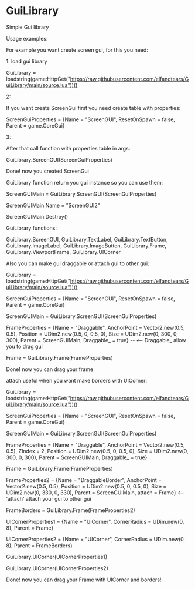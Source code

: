 # GuiLibrary
Simple Gui library

Usage examples:

For example you want create screen gui, for this you need:

1: load gui library

GuiLibrary = loadstring(game:HttpGet("https://raw.githubusercontent.com/elfandtears/GuiLibrary/main/source.lua"))()

2:

If you want create ScreenGui first you need create table with properties:

ScreenGuiProperties = {Name = "ScreenGUI", ResetOnSpawn = false, Parent = game.CoreGui}

3:

After that call function with properties table in args:

GuiLibrary.ScreenGUI(ScreenGuiProperties)

Done! now you created ScreenGui

GuiLibrary function return you gui instance so you can use them:

ScreenGUIMain = GuiLibrary.ScreenGUI(ScreenGuiProperties)

ScreenGUIMain.Name = "ScreenGUI2"

ScreenGUIMain:Destroy()

GuiLibrary functions:

GuiLibrary.ScreenGUI, GuiLibrary.TextLabel, GuiLibrary.TextButton, GuiLibrary.ImageLabel, GuiLibrary.ImageButton, GuiLibrary.Frame, GuiLibrary.ViewportFrame, GuiLibrary.UICorner

Also you can make gui draggable or attach gui to other gui:

GuiLibrary = loadstring(game:HttpGet("https://raw.githubusercontent.com/elfandtears/GuiLibrary/main/source.lua"))()

ScreenGuiProperties = {Name = "ScreenGUI", ResetOnSpawn = false, Parent = game.CoreGui}

ScreenGUIMain = GuiLibrary.ScreenGUI(ScreenGuiProperties)

FrameProperties = {Name = "Draggable", AnchorPoint = Vector2.new(0.5, 0.5), Position = UDim2.new(0.5, 0, 0.5, 0), Size = UDim2.new(0, 300, 0, 300), Parent = ScreenGUIMain, Draggable_ = true} -- <-- Draggable_ allow you to drag gui

Frame = GuiLibrary.Frame(FrameProperties)

Done! now you can drag your frame

attach useful when you want make borders with UICorner:

GuiLibrary = loadstring(game:HttpGet("https://raw.githubusercontent.com/elfandtears/GuiLibrary/main/source.lua"))()

ScreenGuiProperties = {Name = "ScreenGUI", ResetOnSpawn = false, Parent = game.CoreGui}

ScreenGUIMain = GuiLibrary.ScreenGUI(ScreenGuiProperties)

FrameProperties = {Name = "Draggable", AnchorPoint = Vector2.new(0.5, 0.5), ZIndex = 2, Position = UDim2.new(0.5, 0, 0.5, 0), Size = UDim2.new(0, 300, 0, 300), Parent = ScreenGUIMain, Draggable_ = true}

Frame = GuiLibrary.Frame(FrameProperties)

FrameProperties2 = {Name = "DraggableBorder", AnchorPoint = Vector2.new(0.5, 0.5), Position = UDim2.new(0.5, 0, 0.5, 0), Size = UDim2.new(0, 330, 0, 330), Parent = ScreenGUIMain, attach = Frame} <-- 'attach' attach your gui to other gui

FrameBorders = GuiLibrary.Frame(FrameProperties2)

UICornerProperties1 = {Name = "UICorner", CornerRadius = UDim.new(0, 8), Parent = Frame}

UICornerProperties2 = {Name = "UICorner", CornerRadius = UDim.new(0, 8), Parent = FrameBorders}

GuiLibrary.UICorner(UICornerProperties1)

GuiLibrary.UICorner(UICornerProperties2)

Done! now you can drag your Frame with UICorner and borders!
